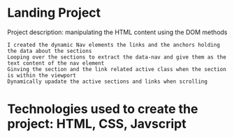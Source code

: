 # Landing Project

Project description: manipulating the HTML content using the DOM methods

    I created the dynamic Nav elements the links and the anchors holding the data about the sections
    Looping over the sections to extract the data-nav and give them as the text content of the nav element
    Ginving the section and the link related active class when the section is within the viewport
    Dynamically upadate the active sections and links when scrolling

# Technologies used to create the project: HTML, CSS, Javscript
